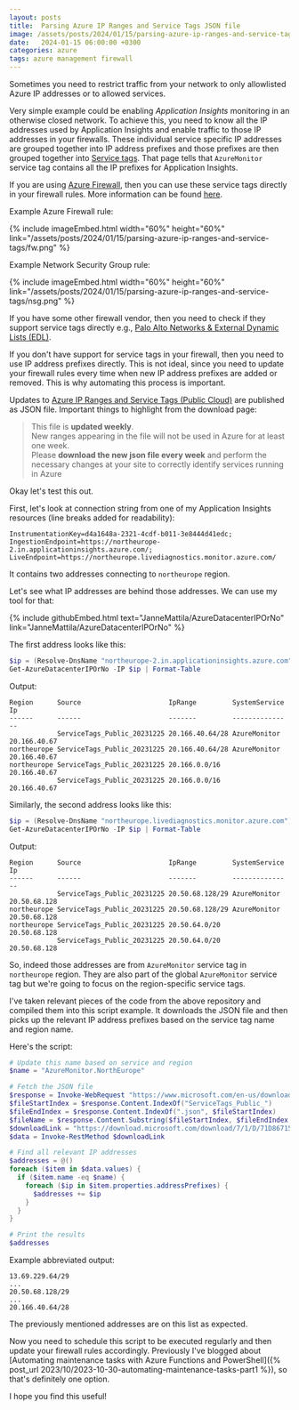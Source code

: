```yaml
---
layout: posts
title:  Parsing Azure IP Ranges and Service Tags JSON file
image: /assets/posts/2024/01/15/parsing-azure-ip-ranges-and-service-tags/nsg2.png
date:   2024-01-15 06:00:00 +0300
categories: azure
tags: azure management firewall
---
```

Sometimes you need to restrict traffic from your network
to only allowlisted Azure IP addresses or to allowed services.

Very simple example could be enabling _Application Insights_ monitoring
in an otherwise closed network. 
To achieve this, you need to know all the 
IP addresses used by Application Insights and enable
traffic to those IP addresses in your firewalls.
These individual service specific IP addresses are grouped together
into IP address prefixes and those prefixes are then grouped together into
[Service tags](https://learn.microsoft.com/en-us/azure/virtual-network/service-tags-overview).
That page tells that `AzureMonitor` service tag contains all the IP prefixes
for Application Insights.

If you are using [Azure Firewall](https://learn.microsoft.com/en-us/azure/firewall/overview),
then you can use these service tags directly in your firewall rules. 
More information can be found [here](https://learn.microsoft.com/en-us/azure/firewall/service-tags).

Example Azure Firewall rule:

{% include imageEmbed.html width="60%" height="60%" link="/assets/posts/2024/01/15/parsing-azure-ip-ranges-and-service-tags/fw.png" %}

Example Network Security Group rule:

{% include imageEmbed.html width="60%" height="60%" link="/assets/posts/2024/01/15/parsing-azure-ip-ranges-and-service-tags/nsg.png" %}

If you have some other firewall vendor, then you need to check if they support
service tags directly e.g., [Palo Alto Networks & External Dynamic Lists (EDL)](https://docs.paloaltonetworks.com/resources/edl-hosting-service). 

If you don't have support for service tags in your firewall, then you need to use IP address prefixes directly.
This is not ideal, since you need to update your firewall rules every time
when new IP address prefixes are added or removed.
This is why automating this process is important.

Updates to [Azure IP Ranges and Service Tags (Public Cloud)](https://www.microsoft.com/en-us/download/details.aspx?id=56519) are published as JSON file.
Important things to highlight from the download page:

> This file is **updated weekly**.<br/>
> New ranges appearing in the file will not be used in Azure for at least one week.<br/>
> Please **download the new json file every week** and perform the necessary
> changes at your site to correctly identify services running in Azure

Okay let's test this out.

First, let's look at connection string from one of my Application Insights resources
(line breaks added for readability):

```text
InstrumentationKey=d4a1648a-2321-4cdf-b011-3e8444d41edc;
IngestionEndpoint=https://northeurope-2.in.applicationinsights.azure.com/;
LiveEndpoint=https://northeurope.livediagnostics.monitor.azure.com/
```

It contains two addresses connecting to `northeurope` region.

Let's see what IP addresses are behind those addresses.
We can use my tool for that:

{% include githubEmbed.html text="JanneMattila/AzureDatacenterIPOrNo" link="JanneMattila/AzureDatacenterIPOrNo" %}

The first address looks like this:

```powershell
$ip = (Resolve-DnsName "northeurope-2.in.applicationinsights.azure.com").IP4Address
Get-AzureDatacenterIPOrNo -IP $ip | Format-Table
```
Output:
```text
Region      Source                      IpRange         SystemService Ip
------      ------                      -------         ------------- --
            ServiceTags_Public_20231225 20.166.40.64/28 AzureMonitor  20.166.40.67
northeurope ServiceTags_Public_20231225 20.166.40.64/28 AzureMonitor  20.166.40.67
northeurope ServiceTags_Public_20231225 20.166.0.0/16                 20.166.40.67
            ServiceTags_Public_20231225 20.166.0.0/16                 20.166.40.67
```

Similarly, the second address looks like this:

```powershell
$ip = (Resolve-DnsName "northeurope.livediagnostics.monitor.azure.com").IP4Address
Get-AzureDatacenterIPOrNo -IP $ip | Format-Table
```
Output:
```text
Region      Source                      IpRange         SystemService Ip
------      ------                      -------         ------------- --
            ServiceTags_Public_20231225 20.50.68.128/29 AzureMonitor  20.50.68.128
northeurope ServiceTags_Public_20231225 20.50.68.128/29 AzureMonitor  20.50.68.128
northeurope ServiceTags_Public_20231225 20.50.64.0/20                 20.50.68.128
            ServiceTags_Public_20231225 20.50.64.0/20                 20.50.68.128
```

So, indeed those addresses are from `AzureMonitor` service tag in `northeurope` region.
They are also part of the global `AzureMonitor` service tag but we're going to
focus on the region-specific service tags.

I've taken relevant pieces of the code from the above repository and
compiled them into this script example.
It downloads the JSON file and then picks up the relevant IP address prefixes
based on the service tag name and region name.

Here's the script:

```powershell
# Update this name based on service and region
$name = "AzureMonitor.NorthEurope"

# Fetch the JSON file
$response = Invoke-WebRequest "https://www.microsoft.com/en-us/download/details.aspx?id=56519"
$fileStartIndex = $response.Content.IndexOf("ServiceTags_Public_")
$fileEndIndex = $response.Content.IndexOf(".json", $fileStartIndex)
$fileName = $response.Content.Substring($fileStartIndex, $fileEndIndex - $fileStartIndex)
$downloadLink = "https://download.microsoft.com/download/7/1/D/71D86715-5596-4529-9B13-DA13A5DE5B63/$fileName.json"
$data = Invoke-RestMethod $downloadLink

# Find all relevant IP addresses
$addresses = @()
foreach ($item in $data.values) {
  if ($item.name -eq $name) {
    foreach ($ip in $item.properties.addressPrefixes) {
      $addresses += $ip
    }
  }
}

# Print the results
$addresses
```

Example abbreviated output:

```text
13.69.229.64/29
...
20.50.68.128/29
...
20.166.40.64/28
```

The previously mentioned addresses are on this list as expected.

Now you need to schedule this script to be executed regularly and then update your firewall rules accordingly.
Previously I've blogged about 
[Automating maintenance tasks with Azure Functions and PowerShell]({% post_url 2023/10/2023-10-30-automating-maintenance-tasks-part1 %}),
so that's definitely one option.

I hope you find this useful!
